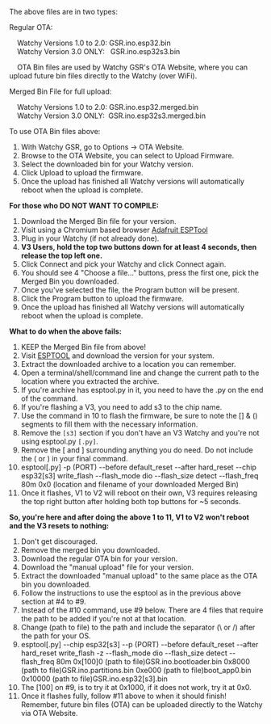 The above files are in two types:

Regular OTA:

&nbsp;&nbsp;&nbsp;&nbsp;Watchy Versions 1.0 to 2.0: GSR.ino.esp32.bin<br>
&nbsp;&nbsp;&nbsp;&nbsp;Watchy Version 3.0 ONLY:&nbsp;&nbsp; GSR.ino.esp32s3.bin

&nbsp;&nbsp;&nbsp;&nbsp;OTA Bin files are used by Watchy GSR's OTA Website, where you can upload future bin files directly to the Watchy (over WiFi).


Merged Bin File for full upload:

&nbsp;&nbsp;&nbsp;&nbsp;Watchy Versions 1.0 to 2.0: GSR.ino.esp32.merged.bin<br>
&nbsp;&nbsp;&nbsp;&nbsp;Watchy Version 3.0 ONLY:&nbsp;&nbsp;GSR.ino.esp32s3.merged.bin


To use OTA Bin files above:
1. With Watchy GSR, go to Options -> OTA Website.
2. Browse to the OTA Website, you can select to Upload Firmware.
3. Select the downloaded bin for your Watchy version.
4. Click Upload to upload the firmware.
5. Once the upload has finished all Watchy versions will automatically reboot when the upload is complete.

**For those who DO NOT WANT TO COMPILE:**

1. Download the Merged Bin file for your version.
2. Visit using a Chromium based browser [Adafruit ESPTool](<https://adafruit.github.io/Adafruit_WebSerial_ESPTool/> "Adafruit ESPTool")
3. Plug in your Watchy (if not already done).
4. **V3 Users, hold the top two buttons down for at least 4 seconds, then release the top left one.**
5. Click Connect and pick your Watchy and click Connect again.
6. You should see 4 "Choose a file..." buttons, press the first one, pick the Merged Bin you downloaded.
7. Once you've selected the file, the Program button will be present.
8. Click the Program button to upload the firmware.
9. Once the upload has finished all Watchy versions will automatically reboot when the upload is complete.

**What to do when the above fails:**

1. KEEP the Merged Bin file from above!
2. Visit [ESPTOOL](<https://github.com/espressif/esptool/releases> "ESPTool") and download the version for your system.
3. Extract the downloaded archive to a location you can remember.
4. Open a terminal/shell/command line and change the current path to the location where you extracted the archive.
5. If you're archive has esptool.py in it, you need to have the .py on the end of the command.
6. If you're flashing a V3, you need to add s3 to the chip name.
7. Use the command in 10 to flash the firmware, be sure to note the \[\] & \(\) segments to fill them with the necessary information.
8. Remove the `[s3]` section if you don't have an V3 Watchy and you're not using esptool.py `[.py]`.
9. Remove the \[ and \] surrounding anything you do need.  Do not include the \( or \) in your final command.
10. esptool\[.py\] -p \(PORT\)  --before default_reset --after hard_reset --chip esp32\[s3\] write_flash --flash_mode dio --flash_size detect --flash_freq 80m 0x0 \(location and filename of your downloaded Merged Bin\)
11. Once it flashes, V1 to V2 will reboot on their own, V3 requires releasing the top right button after holding both top buttons for ~5 seconds.

**So, you're here and after doing the above 1 to 11, V1 to V2 won't reboot and the V3 resets to nothing:**

1. Don't get discouraged.
2. Remove the merged bin you downloaded.
3. Download the regular OTA bin for your version.
4. Download the "manual upload" file for your version.
5. Extract the downloaded "manual upload" to the same place as the OTA bin you downloaded.
6. Follow the instructions to use the esptool as in the previous above section at #4 to #9.
7. Instead of the #10 command, use #9 below.  There are 4 files that require the path to be added if you're not at that location.
8. Change \(path to file\) to the path and include the separator (\\ or \/) after the path for your OS.
9. esptool\[.py\] --chip esp32\[s3\] --p \(PORT\) --before default_reset --after hard_reset write_flash -z --flash_mode dio --flash_size detect --flash_freq 80m 0x[100]0 \(path to file\)GSR.ino.bootloader.bin 0x8000 \(path to file\)GSR.ino.partitions.bin 0xe000 \(path to file\)boot_app0.bin 0x10000 \(path to file\)GSR.ino.esp32\[s3\].bin
10. The [100] on #9, is to try it at 0x1000, if it does not work, try it at 0x0.
11. Once it flashes fully, follow #11 above to when it should finish!  Remember, future bin files (OTA) can be uploaded directly to the Watchy via OTA Website.
